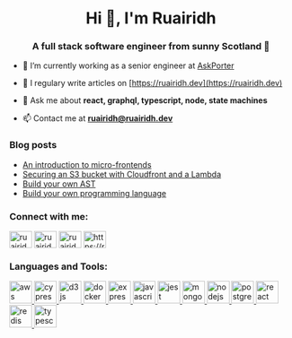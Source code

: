 <h1 align="center">Hi 👋, I'm Ruairidh</h1>
<h3 align="center">A full stack software engineer from sunny Scotland 🏴󠁧󠁢󠁳󠁣󠁴󠁿</h3>

- 🔭 I’m currently working as a senior engineer at [AskPorter](https://askporter.co)

- 📝 I regulary write articles on [https://ruairidh.dev](https://ruairidh.dev)

- 💬 Ask me about **react, graphql, typescript, node, state machines**

- 📫 Contact me at **ruairidh@ruairidh.dev**

### Blog posts
<!-- BLOG-POST-LIST:START -->
- [An introduction to micro-frontends](https://ruairidh.dev/introduction-to-micro-frontends)
- [Securing an S3 bucket with Cloudfront and a Lambda](https://ruairidh.dev/secure-a-s3-bucket-with-cloudfront-and-lambda)
- [Build your own AST](https://ruairidh.dev/build-your-own-ast)
- [Build your own programming language](https://ruairidh.dev/build-your-own-programming-language)
<!-- BLOG-POST-LIST:END -->

<p align="left">
<h3 align="left">Connect with me:</h3>
<a href="https://dev.to/ruairidhwm" target="blank"><img align="center" src="https://cdn.jsdelivr.net/npm/simple-icons@3.0.1/icons/dev-dot-to.svg" alt="ruairidhwm" height="30" width="40" /></a>
<a href="https://twitter.com/ruairidhwm" target="blank"><img align="center" src="https://cdn.jsdelivr.net/npm/simple-icons@3.0.1/icons/twitter.svg" alt="ruairidhwm" height="30" width="40" /></a>
<a href="https://linkedin.com/in/ruairidhwynnemchardy" target="blank"><img align="center" src="https://cdn.jsdelivr.net/npm/simple-icons@3.0.1/icons/linkedin.svg" alt="ruairidhwynnemchardy" height="30" width="40" /></a>
<a href="https://ruairidh.dev/rss.xml" target="blank"><img align="center" src="https://cdn.jsdelivr.net/npm/simple-icons@3.0.1/icons/rss.svg" alt="https://ruairidh.dev/rss.xml" height="30" width="40" /></a>
</p>

<h3 align="left">Languages and Tools:</h3>
<p align="left"> <a href="https://aws.amazon.com" target="_blank"> <img src="https://devicons.github.io/devicon/devicon.git/icons/amazonwebservices/amazonwebservices-original-wordmark.svg" alt="aws" width="40" height="40"/> </a> <a href="https://www.cypress.io" target="_blank"> <img src="https://raw.githubusercontent.com/simple-icons/simple-icons/6e46ec1fc23b60c8fd0d2f2ff46db82e16dbd75f/icons/cypress.svg" alt="cypress" width="40" height="40"/> </a> <a href="https://d3js.org/" target="_blank"> <img src="https://devicons.github.io/devicon/devicon.git/icons/d3js/d3js-original.svg" alt="d3js" width="40" height="40"/> </a> <a href="https://www.docker.com/" target="_blank"> <img src="https://devicons.github.io/devicon/devicon.git/icons/docker/docker-original-wordmark.svg" alt="docker" width="40" height="40"/> </a> <a href="https://expressjs.com" target="_blank"> <img src="https://devicons.github.io/devicon/devicon.git/icons/express/express-original-wordmark.svg" alt="express" width="40" height="40"/> </a> <a href="https://developer.mozilla.org/en-US/docs/Web/JavaScript" target="_blank"> <img src="https://devicons.github.io/devicon/devicon.git/icons/javascript/javascript-original.svg" alt="javascript" width="40" height="40"/> </a> <a href="https://jestjs.io" target="_blank"> <img src="https://www.vectorlogo.zone/logos/jestjsio/jestjsio-icon.svg" alt="jest" width="40" height="40"/> </a> <a href="https://www.mongodb.com/" target="_blank"> <img src="https://devicons.github.io/devicon/devicon.git/icons/mongodb/mongodb-original-wordmark.svg" alt="mongodb" width="40" height="40"/> </a> <a href="https://nodejs.org" target="_blank"> <img src="https://devicons.github.io/devicon/devicon.git/icons/nodejs/nodejs-original-wordmark.svg" alt="nodejs" width="40" height="40"/> </a> <a href="https://www.postgresql.org" target="_blank"> <img src="https://devicons.github.io/devicon/devicon.git/icons/postgresql/postgresql-original-wordmark.svg" alt="postgresql" width="40" height="40"/> </a> <a href="https://reactjs.org/" target="_blank"> <img src="https://devicons.github.io/devicon/devicon.git/icons/react/react-original-wordmark.svg" alt="react" width="40" height="40"/> </a> <a href="https://redis.io" target="_blank"> <img src="https://devicons.github.io/devicon/devicon.git/icons/redis/redis-original-wordmark.svg" alt="redis" width="40" height="40"/> </a> <a href="https://www.typescriptlang.org/" target="_blank"> <img src="https://devicons.github.io/devicon/devicon.git/icons/typescript/typescript-original.svg" alt="typescript" width="40" height="40"/> </a> </p>

